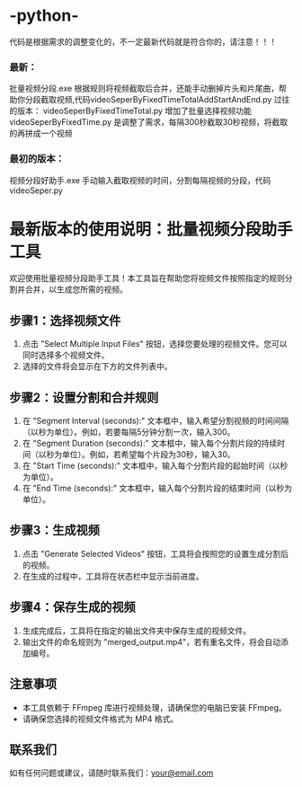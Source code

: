 # -python-
代码是根据需求的调整变化的，不一定最新代码就是符合你的，请注意！！！
### 最新：
批量视频分段.exe 根据规则将视频截取后合并，还能手动删掉片头和片尾曲，帮助你分段截取视频,代码videoSeperByFixedTimeTotalAddStartAndEnd.py
过往的版本：
videoSeperByFixedTimeTotal.py 增加了批量选择视频功能
videoSeperByFixedTime.py 是调整了需求，每隔300秒截取30秒视频，将截取的再拼成一个视频
### 最初的版本：
视频分段好助手.exe 手动输入截取视频的时间，分割每隔视频的分段，代码videoSeper.py


# 最新版本的使用说明：批量视频分段助手工具

欢迎使用批量视频分段助手工具！本工具旨在帮助您将视频文件按照指定的规则分割并合并，以生成您所需的视频。

## 步骤1：选择视频文件

1. 点击 "Select Multiple Input Files" 按钮，选择您要处理的视频文件。您可以同时选择多个视频文件。
2. 选择的文件将会显示在下方的文件列表中。

## 步骤2：设置分割和合并规则

1. 在 "Segment Interval (seconds):" 文本框中，输入希望分割视频的时间间隔（以秒为单位）。例如，若要每隔5分钟分割一次，输入300。
2. 在 "Segment Duration (seconds):" 文本框中，输入每个分割片段的持续时间（以秒为单位）。例如，若希望每个片段为30秒，输入30。
3. 在 "Start Time (seconds):" 文本框中，输入每个分割片段的起始时间（以秒为单位）。
4. 在 "End Time (seconds):" 文本框中，输入每个分割片段的结束时间（以秒为单位）。

## 步骤3：生成视频

1. 点击 "Generate Selected Videos" 按钮，工具将会按照您的设置生成分割后的视频。
2. 在生成的过程中，工具将在状态栏中显示当前进度。

## 步骤4：保存生成的视频

1. 生成完成后，工具将在指定的输出文件夹中保存生成的视频文件。
2. 输出文件的命名规则为 "merged_output.mp4"，若有重名文件，将会自动添加编号。

## 注意事项

- 本工具依赖于 FFmpeg 库进行视频处理，请确保您的电脑已安装 FFmpeg。
- 请确保您选择的视频文件格式为 MP4 格式。

## 联系我们

如有任何问题或建议，请随时联系我们：your@email.com
